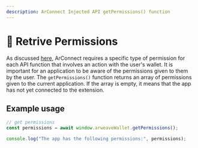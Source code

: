 ```yaml
---
description: ArConnect Injected API getPermissions() function
---
```


# 🤝 Retrive Permissions

As discussed [here](connect.md#permissions), ArConnect requires a specific type of permission for each API function that involves an action with the user's wallet. It is important for an application to be aware of the permissions given to them by the user. The `getPermissions()` function returns an array of permissions given to the current application. If the array is empty, it means that the app has not yet connected to the extension.

## Example usage

```ts
// get permissions
const permissions = await window.arweaveWallet.getPermissions();

console.log("The app has the following permissions:", permissions);
```
